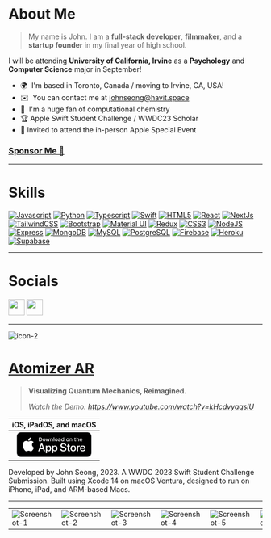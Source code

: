 # About Me

> My name is John. I am a **full-stack developer**, **filmmaker**, and a **startup founder** in my final year of high school.

I will be attending **University of California, Irvine** as a **Psychology** and **Computer Science** major in September!

* 🌍  I'm based in Toronto, Canada / moving to Irvine, CA, USA!
* ✉️  You can contact me at [johnseong@havit.space](mailto:johnseong@havit.space)
* 🧠  I'm a huge fan of computational chemistry
* 🏆  Apple Swift Student Challenge / WWDC23 Scholar
* 🧩  Invited to attend the in-person Apple Special Event

### [Sponsor Me 🤝](https://www.buymeacoffee.com/wonmor)

---

# Skills

<p align="left">
<a href="https://developer.mozilla.org/en-US/docs/Web/JavaScript" target="_blank" rel="noreferrer"><img src="https://raw.githubusercontent.com/danielcranney/readme-generator/main/public/icons/skills/javascript-colored.svg" width="36" height="36" alt="Javascript" /></a>
<a href="https://www.python.org/" target="_blank" rel="noreferrer"><img src="https://raw.githubusercontent.com/danielcranney/readme-generator/main/public/icons/skills/python-colored.svg" width="36" height="36" alt="Python" /></a>
<a href="https://www.typescriptlang.org/" target="_blank" rel="noreferrer"><img src="https://raw.githubusercontent.com/danielcranney/readme-generator/main/public/icons/skills/typescript-colored.svg" width="36" height="36" alt="Typescript" /></a>
<a href="https://developer.apple.com/swift/" target="_blank" rel="noreferrer"><img src="https://raw.githubusercontent.com/danielcranney/readme-generator/main/public/icons/skills/swift-colored.svg" width="36" height="36" alt="Swift" /></a>
<a href="https://developer.mozilla.org/en-US/docs/Glossary/HTML5" target="_blank" rel="noreferrer"><img src="https://raw.githubusercontent.com/danielcranney/readme-generator/main/public/icons/skills/html5-colored.svg" width="36" height="36" alt="HTML5" /></a>
<a href="https://reactjs.org/" target="_blank" rel="noreferrer"><img src="https://raw.githubusercontent.com/danielcranney/readme-generator/main/public/icons/skills/react-colored.svg" width="36" height="36" alt="React" /></a>
<a href="https://nextjs.org/docs" target="_blank" rel="noreferrer"><img src="https://raw.githubusercontent.com/danielcranney/readme-generator/main/public/icons/skills/nextjs-colored-dark.svg" width="36" height="36" alt="NextJs" /></a>
<a href="https://tailwindcss.com/" target="_blank" rel="noreferrer"><img src="https://raw.githubusercontent.com/danielcranney/readme-generator/main/public/icons/skills/tailwindcss-colored.svg" width="36" height="36" alt="TailwindCSS" /></a>
<a href="https://getbootstrap.com/" target="_blank" rel="noreferrer"><img src="https://raw.githubusercontent.com/danielcranney/readme-generator/main/public/icons/skills/bootstrap-colored.svg" width="36" height="36" alt="Bootstrap" /></a>
<a href="https://mui.com/" target="_blank" rel="noreferrer"><img src="https://raw.githubusercontent.com/danielcranney/readme-generator/main/public/icons/skills/materialui-colored.svg" width="36" height="36" alt="Material UI" /></a>
<a href="https://redux.js.org/" target="_blank" rel="noreferrer"><img src="https://raw.githubusercontent.com/danielcranney/readme-generator/main/public/icons/skills/redux-colored.svg" width="36" height="36" alt="Redux" /></a>
<a href="https://www.w3.org/TR/CSS/#css" target="_blank" rel="noreferrer"><img src="https://raw.githubusercontent.com/danielcranney/readme-generator/main/public/icons/skills/css3-colored.svg" width="36" height="36" alt="CSS3" /></a>
<a href="https://nodejs.org/en/" target="_blank" rel="noreferrer"><img src="https://raw.githubusercontent.com/danielcranney/readme-generator/main/public/icons/skills/nodejs-colored.svg" width="36" height="36" alt="NodeJS" /></a>
<a href="https://expressjs.com/" target="_blank" rel="noreferrer"><img src="https://raw.githubusercontent.com/danielcranney/readme-generator/main/public/icons/skills/express-colored-dark.svg" width="36" height="36" alt="Express" /></a>
<a href="https://www.mongodb.com/" target="_blank" rel="noreferrer"><img src="https://raw.githubusercontent.com/danielcranney/readme-generator/main/public/icons/skills/mongodb-colored.svg" width="36" height="36" alt="MongoDB" /></a>
<a href="https://www.mysql.com/" target="_blank" rel="noreferrer"><img src="https://raw.githubusercontent.com/danielcranney/readme-generator/main/public/icons/skills/mysql-colored.svg" width="36" height="36" alt="MySQL" /></a>
<a href="https://www.postgresql.org/" target="_blank" rel="noreferrer"><img src="https://raw.githubusercontent.com/danielcranney/readme-generator/main/public/icons/skills/postgresql-colored.svg" width="36" height="36" alt="PostgreSQL" /></a>
<a href="https://firebase.google.com/" target="_blank" rel="noreferrer"><img src="https://raw.githubusercontent.com/danielcranney/readme-generator/main/public/icons/skills/firebase-colored.svg" width="36" height="36" alt="Firebase" /></a>
<a href="https://www.heroku.com/" target="_blank" rel="noreferrer"><img src="https://raw.githubusercontent.com/danielcranney/readme-generator/main/public/icons/skills/heroku-colored.svg" width="36" height="36" alt="Heroku" /></a>
<a href="https://supabase.io/" target="_blank" rel="noreferrer"><img src="https://raw.githubusercontent.com/danielcranney/readme-generator/main/public/icons/skills/supabase-colored.svg" width="36" height="36" alt="Supabase" /></a>
</p>

---

# Socials

<p align="left"> <a href="http://www.instagram.com/astro.johnseong" target="_blank" rel="noreferrer"><img src="https://raw.githubusercontent.com/danielcranney/readme-generator/main/public/icons/socials/instagram.svg" width="32" height="32" /></a> <a href="https://www.linkedin.com/in/john-seong-9194321a9/" target="_blank" rel="noreferrer"><img src="https://raw.githubusercontent.com/danielcranney/readme-generator/main/public/icons/socials/linkedin.svg" width="32" height="32" /></a></p>

---

<img width="100" alt="icon-2" src="https://user-images.githubusercontent.com/35755386/235810046-56828de6-5edf-4000-a3cb-d1bfc94b91b1.png">

# [Atomizer AR](https://github.com/wonmor/Atomizer-Swift-Challenge)

> **Visualizing Quantum Mechanics, Reimagined.**
>
> *Watch the Demo: https://www.youtube.com/watch?v=kHcdvyaqslU*

| iOS, iPadOS, and macOS |
|:-:|
| [<img src="resources/img/appstore-badge.png" height="50">](https://apps.apple.com/us/app/atomizer-ar/id6449015706) |

Developed by John Seong, 2023. A WWDC 2023 Swift Student Challenge Submission.
Built using Xcode 14 on macOS Ventura, designed to run on iPhone, iPad, and ARM-based Macs.

---

<table><tr>

<td valign="center"><img width="200" alt="Screenshot-1" src="https://github.com/wonmor/wonmor/assets/35755386/d579ca34-5b00-48dc-9f85-6499ec1c1ce5"></td>

<td valign="center"><img width="200" alt="Screenshot-2" src="https://github.com/wonmor/wonmor/assets/35755386/40cf5a27-95cb-4d44-bc2a-bdf5a934e241"></td>
  
  <td valign="center"><img width="200" alt="Screenshot-3" src="https://github.com/wonmor/wonmor/assets/35755386/3e8890a1-e14c-4cb0-84bb-686339c590b0"></td>
  
  <td valign="center"><img width="200" alt="Screenshot-4" src="https://github.com/wonmor/wonmor/assets/35755386/6ff53efb-ea4c-462f-80de-b9b6157ea7f5"></td>
  
  <td valign="center"><img width="200" alt="Screenshot-5" src="https://github.com/wonmor/wonmor/assets/35755386/a2c4b9f8-9690-4460-b576-beb427763ab0"></td>
  
  <td valign="center"><img width="200" alt="Screenshot-6" src="https://github.com/wonmor/wonmor/assets/35755386/440ff984-0c2a-4b0b-89b5-68fe6d81fbbf"></td>

</tr></table>
